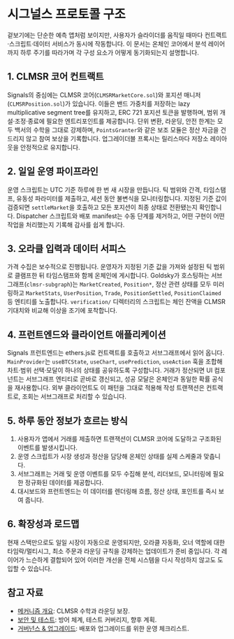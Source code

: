 # 시그널스 프로토콜 구조

겉보기에는 단순한 예측 앱처럼 보이지만, 사용자가 슬라이더를 움직일 때마다 컨트랙트·스크립트·데이터 서비스가 동시에 작동합니다. 이 문서는 온체인 코어에서 분석 레이어까지 하루 주기를 따라가며 각 구성 요소가 어떻게 동기화되는지 설명합니다.

## 1. CLMSR 코어 컨트랙트

Signals의 중심에는 CLMSR 코어(`CLMSRMarketCore.sol`)와 포지션 매니저(`CLMSRPosition.sol`)가 있습니다. 이들은 밴드 가중치를 저장하는 lazy multiplicative segment tree를 유지하고, ERC 721 포지션 토큰을 발행하며, 범위 개설·조정·종료에 필요한 엔트리포인트를 제공합니다. 단위 변환, 라운딩, 안전 한계는 모두 백서의 수학을 그대로 강제하며, `PointsGranter`와 같은 보조 모듈은 정산 자금을 건드리지 않고 참여 보상을 기록합니다. 업그레이더블 프록시는 릴리스마다 저장소 레이아웃을 안정적으로 유지합니다.

## 2. 일일 운영 파이프라인

운영 스크립트는 UTC 기준 하루에 한 번 새 시장을 만듭니다. 틱 범위와 간격, 타임스탬프, 유동성 파라미터를 제출하고, 세션 동안 불변식을 모니터링합니다. 지정된 기준 값이 검증되면 `settleMarket`을 호출하고 모든 포지션이 최종 상태로 전환됐는지 확인합니다. Dispatcher 스크립트와 배포 manifest는 수동 단계를 제거하고, 어떤 구현이 어떤 작업을 처리했는지 기록해 감사를 쉽게 합니다.

## 3. 오라클 입력과 데이터 서피스

가격 수집은 보수적으로 진행됩니다. 운영자가 지정된 기준 값을 가져와 설정된 틱 범위로 클램프한 뒤 타임스탬프와 함께 온체인에 게시합니다. Goldsky가 호스팅하는 서브그래프(`clmsr-subgraph`)는 `MarketCreated`, `Position*`, 정산 관련 상태를 모두 미러링하고 `MarketStats`, `UserPosition`, `Trade`, `PositionSettled`, `PositionClaimed` 등 엔티티를 노출합니다. `verification/` 디렉터리의 스크립트는 체인 잔액을 CLMSR 기대치와 비교해 이상을 조기에 포착합니다.

## 4. 프런트엔드와 클라이언트 애플리케이션

Signals 프런트엔드는 ethers.js로 컨트랙트를 호출하고 서브그래프에서 읽어 옵니다. `MainProvider`는 `useBTCState`, `useChart`, `usePrediction`, `useAction` 훅을 조합해 차트·범위 선택·모달이 하나의 상태를 공유하도록 구성합니다. 거래가 정산되면 UI 컴포넌트는 서브그래프 엔티티로 곧바로 갱신되고, 성공 모달은 온체인과 동일한 확률 공식을 재사용합니다. 외부 클라이언트도 이 패턴을 그대로 적용해 작성 트랜잭션은 컨트랙트로, 조회는 서브그래프로 처리할 수 있습니다.

## 5. 하루 동안 정보가 흐르는 방식

1. 사용자가 앱에서 거래를 제출하면 트랜잭션이 CLMSR 코어에 도달하고 구조화된 이벤트를 발생시킵니다.
2. 운영 스크립트가 시장 생성과 정산을 담당해 온체인 상태를 실제 스케줄과 맞춥니다.
3. 서브그래프는 거래 및 운영 이벤트를 모두 수집해 분석, 리더보드, 모니터링에 필요한 정규화된 데이터를 제공합니다.
4. 대시보드와 프런트엔드는 이 데이터를 렌더링해 흐름, 정산 상태, 포인트를 즉시 보여 줍니다.

## 6. 확장성과 로드맵

현재 스택만으로도 일일 시장이 자동으로 운영되지만, 오라클 자동화, 오너 역할에 대한 타임락/멀티시그, 최소 주문과 라운딩 규칙을 강제하는 업데이트가 준비 중입니다. 각 레이어가 느슨하게 결합되어 있어 이러한 개선을 전체 시스템을 다시 작성하지 않고도 도입할 수 있습니다.

## 참고 자료

- [메커니즘 개요](../mechanism/overview.md): CLMSR 수학과 라운딩 보장.
- [보안 및 테스트](../security/audits.md): 방어 체계, 테스트 커버리지, 향후 계획.
- [거버넌스 & 업그레이드](../governance/upgrades.md): 배포와 업그레이드를 위한 운영 체크리스트.
